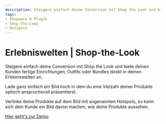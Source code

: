 ```yaml
---
description: Steigere einfach deine Conversion mit Shop the Look und biete deinen Kunden fertige Einrichtungen, Outfits oder Bundles direkt in deinen Erlebniswelten an.
tags:
- Shopware 6 Plugin
- Shop-The-Look
- Hotspots
---
```


# Erlebniswelten | Shop-the-Look

Steigere einfach deine Conversion mit Shop the Look und biete deinen Kunden fertige Einrichtungen, Outfits oder Bundles direkt in deinen Erlebniswelten an.

Lade ganz einfach ein Bild hoch in dem du eine Vielzahl deiner Produkte optisch anspruchsvoll präsentierst. 

Verlinke deine Produkte auf dem Bild mit sogenannten Hotspots, so kann sich dein Kunde ein Bild davon machen, wie deine Produkte aussehen.

[Hier geht's zur Demo](https://demo.moori.net/Shop-The-Look-Demo/)
